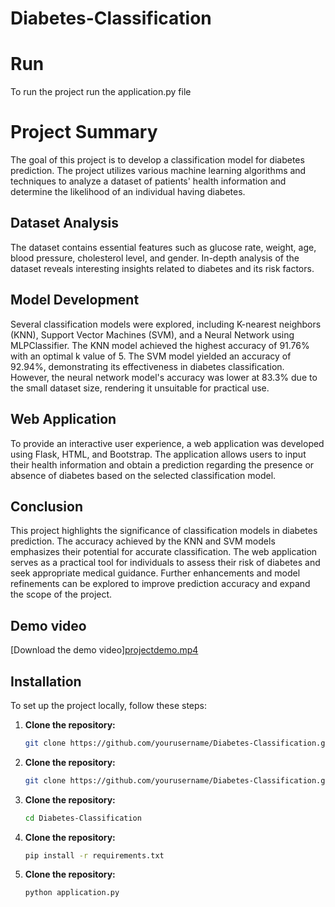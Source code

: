 # Diabetes-Classification

# Run
To run the project run the application.py file

# Project Summary
The goal of this project is to develop a classification model for diabetes prediction. The project utilizes various machine learning algorithms and techniques to analyze a dataset of patients' health information and determine the likelihood of an individual having diabetes. 

## Dataset Analysis
The dataset contains essential features such as glucose rate, weight, age, blood pressure, cholesterol level, and gender. In-depth analysis of the dataset reveals interesting insights related to diabetes and its risk factors.

## Model Development
Several classification models were explored, including K-nearest neighbors (KNN), Support Vector Machines (SVM), and a Neural Network using MLPClassifier. The KNN model achieved the highest accuracy of 91.76% with an optimal k value of 5. The SVM model yielded an accuracy of 92.94%, demonstrating its effectiveness in diabetes classification. However, the neural network model's accuracy was lower at 83.3% due to the small dataset size, rendering it unsuitable for practical use.

## Web Application
To provide an interactive user experience, a web application was developed using Flask, HTML, and Bootstrap. The application allows users to input their health information and obtain a prediction regarding the presence or absence of diabetes based on the selected classification model.

## Conclusion
This project highlights the significance of classification models in diabetes prediction. The accuracy achieved by the KNN and SVM models emphasizes their potential for accurate classification. The web application serves as a practical tool for individuals to assess their risk of diabetes and seek appropriate medical guidance. Further enhancements and model refinements can be explored to improve prediction accuracy and expand the scope of the project.

## Demo video

[Download the demo video][projectdemo.mp4](https://github.com/seifbasel/Diabetes-Classification-Website/blob/main/project%20demo.mp4)

## Installation
To set up the project locally, follow these steps:

1. **Clone the repository:**

   ```bash
   git clone https://github.com/yourusername/Diabetes-Classification.git

1. **Clone the repository:**

   ```bash
   git clone https://github.com/yourusername/Diabetes-Classification.git
   
2. **Clone the repository:**

   ```bash
   cd Diabetes-Classification
   
3. **Clone the repository:**

   ```bash
   pip install -r requirements.txt
   
4. **Clone the repository:**

   ```bash
   python application.py
   
